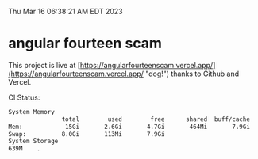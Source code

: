 Thu Mar 16 06:38:21 AM EDT 2023

# angular fourteen scam


This project is live at [https://angularfourteenscam.vercel.app/](https://angularfourteenscam.vercel.app/ "dog!") thanks to Github and Vercel.

CI Status: 

```bash
System Memory
               total        used        free      shared  buff/cache   available
Mem:            15Gi       2.6Gi       4.7Gi       464Mi       7.9Gi        11Gi
Swap:          8.0Gi       113Mi       7.9Gi
System Storage
639M	.
```
```bash

